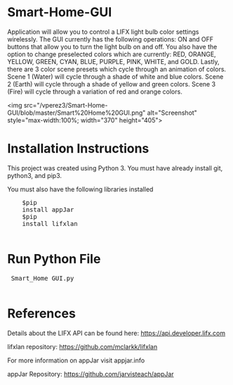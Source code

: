 # Smart-Home-GUI
Application will allow you to control a LIFX light bulb color settings wirelessly. The GUI currently has the following operations: ON and OFF buttons that allow you to turn the light bulb on and off. You also have the option to change preselected colors which are currently: RED, ORANGE, YELLOW, GREEN, CYAN, BLUE, PURPLE, PINK, WHITE, and GOLD. Lastly, there are 3 color scene presets which cycle through an animation of colors. Scene 1 (Water) will cycle through a shade of white and blue colors. Scene 2 (Earth) will cycle through a shade of yellow and green colors. Scene 3 (Fire) will cycle through a variation of red and orange colors.

<img src="/vperez3/Smart-Home-GUI/blob/master/Smart%20Home%20GUI.png" alt="Screenshot" style="max-width:100%; width="370" height="405">


<h1>Installation Instructions</h1>
This project was created using Python 3. You must have already install git, python3, and pip3.

You must also have the following libraries installed
<div class="highlight highlight-source-shell">
  <pre>
    <span class="pl-smi">$pip</span>
    install appJar
    <span class="pl-smi">$pip</span>
    install lifxlan
  </pre>
 </div>

<h1>Run Python File</h1>
<div class="highlight highlight-source-shell">
 <pre>
 Smart_Home GUI.py
 </pre>
</div>

<h1>References</h1>

Details about the LIFX API can be found here: https://api.developer.lifx.com

lifxlan repository: https://github.com/mclarkk/lifxlan

For more information on appJar visit appjar.info

appJar Repository: https://github.com/jarvisteach/appJar
